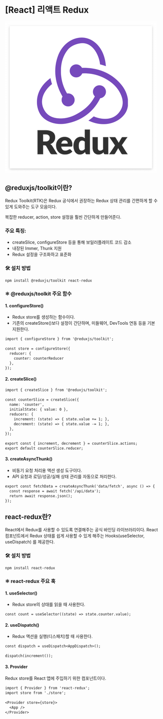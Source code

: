 # [React] 리액트 Redux
![](https://github.com/dididiri1/TIL/blob/main/React/images/16_01.png?raw=true)

## @reduxjs/toolkit이란?
Redux Toolkit(RTK)은 Redux 공식에서 권장하는 Redux 상태 관리를 간편하게 할 수 있게 도와주는 도구 모음이다.

복잡한 reducer, action, store 설정을 훨씬 간단하게 만들어준다.

### 주요 특징:
- createSlice, configureStore 등을 통해 보일러플레이트 코드 감소
- 내장된 Immer, Thunk 지원
- Redux 설정을 구조화하고 표준화

### 🛠 설치 방법
```
npm install @reduxjs/toolkit react-redux
```

### ⚛️ @reduxjs/toolkit 주요 함수
#### 1. configureStore()
- Redux store를 생성하는 함수이다.
- 기존의 createStore()보다 설정이 간단하며, 미들웨어, DevTools 연동 등을 기본 지원한다.
```
import { configureStore } from '@reduxjs/toolkit';

const store = configureStore({
  reducer: {
    counter: counterReducer
  },
});
```
#### 2. createSlice()
```
import { createSlice } from '@reduxjs/toolkit';

const counterSlice = createSlice({
  name: 'counter',
  initialState: { value: 0 },
  reducers: {
    increment: (state) => { state.value += 1; },
    decrement: (state) => { state.value -= 1; },
  },
});

export const { increment, decrement } = counterSlice.actions;
export default counterSlice.reducer;
```

#### 3. createAsyncThunk()
- 비동기 요청 처리용 액션 생성 도구이다.
- API 요청과 로딩/성공/실패 상태 관리를 자동으로 처리한다.
```
export const fetchData = createAsyncThunk('data/fetch', async () => {
  const response = await fetch('/api/data');
  return await response.json();
});
```


## react-redux란?
React에서 Redux를 사용할 수 있도록 연결해주는 공식 바인딩 라이브러리이다.
React 컴포넌트에서 Redux 상태를 쉽게 사용할 수 있게 해주는 Hooks(useSelector, useDispatch)
를 제공한다.

### 🛠 설치 방법
```
npm install react-redux
```

### ⚛️ react-redux 주요 훅
#### 1. useSelector()
- Redux store의 상태를 읽을 때 사용한다.
```
const count = useSelector((state) => state.counter.value);
```

#### 2. useDispatch()
- Redux 액션을 실행(디스패치)할 때 사용한다.
```
const dispatch = useDispatch<AppDispatch>();

dispatch(increment());
```

#### 3. Provider
Redux store를 React 앱에 주입하기 위한 컴포넌트이다.
```
import { Provider } from 'react-redux';
import store from './store';

<Provider store={store}>
  <App />
</Provider>
```
